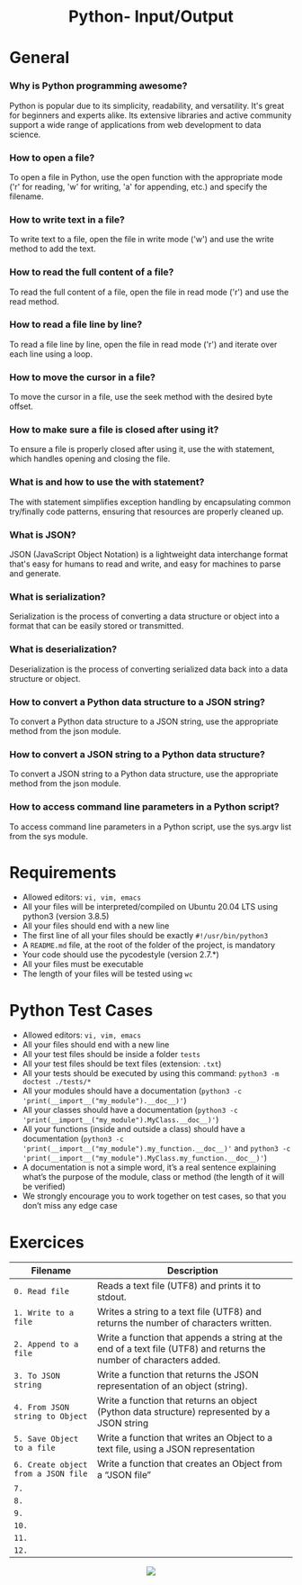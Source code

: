 <div align= "center">
  <h1>Python- Input/Output</h1>
</div>


# General 

### Why is Python programming awesome?
Python is popular due to its simplicity, readability, and versatility. It's great for beginners and experts alike. Its extensive libraries and active community support a wide range of applications from web development to data science.

### How to open a file?
To open a file in Python, use the open function with the appropriate mode ('r' for reading, 'w' for writing, 'a' for appending, etc.) and specify the filename.

### How to write text in a file?
To write text to a file, open the file in write mode ('w') and use the write method to add the text.

### How to read the full content of a file?
To read the full content of a file, open the file in read mode ('r') and use the read method.

### How to read a file line by line?
To read a file line by line, open the file in read mode ('r') and iterate over each line using a loop.

### How to move the cursor in a file?
To move the cursor in a file, use the seek method with the desired byte offset.

### How to make sure a file is closed after using it?
To ensure a file is properly closed after using it, use the with statement, which handles opening and closing the file.

### What is and how to use the with statement?
The with statement simplifies exception handling by encapsulating common try/finally code patterns, ensuring that resources are properly cleaned up.

### What is JSON?
JSON (JavaScript Object Notation) is a lightweight data interchange format that's easy for humans to read and write, and easy for machines to parse and generate.

### What is serialization?
Serialization is the process of converting a data structure or object into a format that can be easily stored or transmitted.

### What is deserialization?
Deserialization is the process of converting serialized data back into a data structure or object.

### How to convert a Python data structure to a JSON string?
To convert a Python data structure to a JSON string, use the appropriate method from the json module.

### How to convert a JSON string to a Python data structure?
To convert a JSON string to a Python data structure, use the appropriate method from the json module.

### How to access command line parameters in a Python script?
To access command line parameters in a Python script, use the sys.argv list from the sys module.

# Requirements

- Allowed editors: ```vi, vim, emacs```  
- All your files will be interpreted/compiled on Ubuntu 20.04 LTS using python3 (version 3.8.5)  
- All your files should end with a new line  
- The first line of all your files should be exactly `#!/usr/bin/python3`  
- A `README.md` file, at the root of the folder of the project, is mandatory  
- Your code should use the pycodestyle (version 2.7.*)  
- All your files must be executable  
- The length of your files will be tested using ```wc```  

# Python Test Cases

- Allowed editors: `vi, vim, emacs`
- All your files should end with a new line
- All your test files should be inside a folder `tests`
- All your test files should be text files (extension: `.txt`)
- All your tests should be executed by using this command: `python3 -m doctest ./tests/*`
- All your modules should have a documentation (`python3 -c 'print(__import__("my_module").__doc__)'`)
- All your classes should have a documentation (`python3 -c 'print(__import__("my_module").MyClass.__doc__)'`)
- All your functions (inside and outside a class) should have a documentation (`python3 -c 'print(__import__("my_module").my_function.__doc__)'` and `python3 -c 'print(__import__("my_module").MyClass.my_function.__doc__)'`)
- A documentation is not a simple word, it’s a real sentence explaining what’s the purpose of the module, class or method (the length of it will be verified)
- We strongly encourage you to work together on test cases, so that you don’t miss any edge case

# Exercices

| Filename | Description |
| -------- | ----------- |
| `0. Read file` | Reads a text file (UTF8) and prints it to stdout. |
| `1. Write to a file` | Writes a string to a text file (UTF8) and returns the number of characters written. |
| `2. Append to a file` | Write a function that appends a string at the end of a text file (UTF8) and returns the number of characters added.|
| `3. To JSON string` | Write a function that returns the JSON representation of an object (string). |
| `4. From JSON string to Object` | Write a function that returns an object (Python data structure) represented by a JSON string |
| `5. Save Object to a file` | Write a function that writes an Object to a text file, using a JSON representation |
| `6. Create object from a JSON file` | Write a function that creates an Object from a “JSON file” |
| `7. ` | |
| `8. ` | |
| `9. ` | |
| `10. ` | |
| `11. ` | |
| `12. ` | |


<p align="center">
  <img src="https://i.imgur.com/J1oVLId.jpeg" name="logo Holberton"/>
</p>
